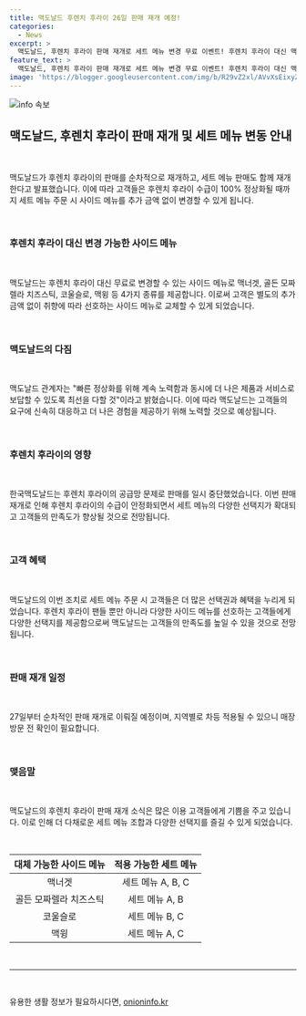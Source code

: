 ```yaml
---
title: 맥도날드 후렌치 후라이 26일 판매 재개 예정!
categories:
  - News
excerpt: >
  맥도날드, 후렌치 후라이 판매 재개로 세트 메뉴 변경 무료 이벤트! 후렌치 후라이 대신 맥너겟, 치즈스틱, 코울슬로, 맥윙 중 선택 가능하며 추가 비용 없음. 후렌치 후라이 수급 정상화 시점까지 적용. 관계자 고객 보답 위해 최선 노력.
feature_text: >
  맥도날드, 후렌치 후라이 판매 재개로 세트 메뉴 변경 무료 이벤트! 후렌치 후라이 대신 맥너겟, 치즈스틱, 코울슬로, 맥윙 중 선택 가능하며 추가 비용 없음. 후렌치 후라이 수급 정상화 시점까지 적용. 관계자 고객 보답 위해 최선 노력.
image: 'https://blogger.googleusercontent.com/img/b/R29vZ2xl/AVvXsEixyZcFfHzMRdzZMjFBmAUKJYCLCGyLL1o632UiGVXcaFdKo_bkvkuCioo0uUKlGfBVcT3P84aROyZIXSBEx3Aw5nCQ3pTgDom1WDC4m8eifvWiAmWEEVb4x6G_l8C0QH225ldMjyaFvpxGEBGNO37VmDTDMHGhJPq73UglMfDca1-0aw/s1600/blogspot.png'
---
```


<p><img src="https://blogger.googleusercontent.com/img/b/R29vZ2xl/AVvXsEixyZcFfHzMRdzZMjFBmAUKJYCLCGyLL1o632UiGVXcaFdKo_bkvkuCioo0uUKlGfBVcT3P84aROyZIXSBEx3Aw5nCQ3pTgDom1WDC4m8eifvWiAmWEEVb4x6G_l8C0QH225ldMjyaFvpxGEBGNO37VmDTDMHGhJPq73UglMfDca1-0aw/s1600/blogspot.png" alt="info 속보" /></p>

<h2 data-ke-size="size26">맥도날드, 후렌치 후라이 판매 재개 및 세트 메뉴 변동 안내</h2>

<p data-ke-size="size16">&nbsp;</p>

<p>맥도날드가 후렌치 후라이의 판매를 순차적으로 재개하고, 세트 메뉴 판매도 함께 재개한다고 발표했습니다. 이에 따라 고객들은 후렌치 후라이 수급이 100% 정상화될 때까지 세트 메뉴 주문 시 사이드 메뉴를 추가 금액 없이 변경할 수 있게 됩니다.</p>

<p data-ke-size="size16">&nbsp;</p>

<h3>후렌치 후라이 대신 변경 가능한 사이드 메뉴</h3>

<p data-ke-size="size16">&nbsp;</p>

<p>맥도날드는 후렌치 후라이 대신 무료로 변경할 수 있는 사이드 메뉴로 맥너겟, 골든 모짜렐라 치즈스틱, 코울슬로, 맥윙 등 4가지 종류를 제공합니다. 이로써 고객은 별도의 추가 금액 없이 취향에 따라 선호하는 사이드 메뉴로 교체할 수 있게 되었습니다.</p>

<p data-ke-size="size16">&nbsp;</p>

<h3>맥도날드의 다짐</h3>

<p data-ke-size="size16">&nbsp;</p>

<p>맥도날드 관계자는 "빠른 정상화를 위해 계속 노력함과 동시에 더 나은 제품과 서비스로 보답할 수 있도록 최선을 다할 것"이라고 밝혔습니다. 이에 따라 맥도날드는 고객들의 요구에 신속히 대응하고 더 나은 경험을 제공하기 위해 노력할 것으로 예상됩니다.</p>

<p data-ke-size="size16">&nbsp;</p>

<h3>후렌치 후라이의 영향</h3>

<p data-ke-size="size16">&nbsp;</p>

<p>한국맥도날드는 후렌치 후라이의 공급망 문제로 판매를 일시 중단했었습니다. 이번 판매 재개로 인해 후렌치 후라이의 수급이 안정화되면서 세트 메뉴의 다양한 선택지가 확대되고 고객들의 만족도가 향상될 것으로 전망됩니다.</p>

<p data-ke-size="size16">&nbsp;</p>

<h3>고객 혜택</h3>

<p data-ke-size="size16">&nbsp;</p>

<p>맥도날드의 이번 조치로 세트 메뉴 주문 시 고객들은 더 많은 선택권과 혜택을 누리게 되었습니다. 후렌치 후라이 팬들 뿐만 아니라 다양한 사이드 메뉴를 선호하는 고객들에게 다양한 선택지를 제공함으로써 맥도날드는 고객들의 만족도를 높일 수 있을 것으로 전망됩니다.</p>

<p data-ke-size="size16">&nbsp;</p>

<h3>판매 재개 일정</h3>

<p data-ke-size="size16">&nbsp;</p>

<p>27일부터 순차적인 판매 재개로 이뤄질 예정이며, 지역별로 차등 적용될 수 있으니 매장 방문 전 확인이 필요합니다.</p>

<p data-ke-size="size16">&nbsp;</p>

<h3>맺음말</h3>

<p data-ke-size="size16">&nbsp;</p>

<p>맥도날드의 후렌치 후라이 판매 재개 소식은 많은 이용 고객들에게 기쁨을 주고 있습니다. 이로 인해 더 다채로운 세트 메뉴 조합과 다양한 선택지를 즐길 수 있게 되었습니다.</p>

<p data-ke-size="size16">&nbsp;</p>

<table>
    <thead>
        <tr>
            <th style="text-align: center;">대체 가능한 사이드 메뉴</th>
            <th style="text-align: center;">적용 가능한 세트 메뉴</th>
        </tr>
    </thead>
    <tbody>
        <tr>
            <td style="text-align: center;">맥너겟</td>
            <td style="text-align: center;">세트 메뉴 A, B, C</td>
        </tr>
        <tr>
            <td style="text-align: center;">골든 모짜렐라 치즈스틱</td>
            <td style="text-align: center;">세트 메뉴 A, B</td>
        </tr>
        <tr>
            <td style="text-align: center;">코울슬로</td>
            <td style="text-align: center;">세트 메뉴 B, C</td>
        </tr>
        <tr>
            <td style="text-align: center;">맥윙</td>
            <td style="text-align: center;">세트 메뉴 A, C</td>
        </tr>
    </tbody>
</table>

<p data-ke-size="size16">&nbsp;</p>

<hr>

<p data-ke-size="size16">&nbsp;</p>
유용한 생활 정보가 필요하시다면, <a href="https://onioninfo.kr" rel="dofollow">onioninfo.kr</a>


